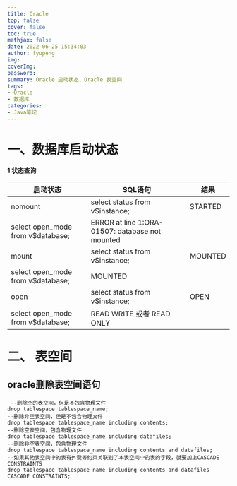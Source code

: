 ```yaml
---
title: Oracle
top: false
cover: false
toc: true
mathjax: false
date: 2022-06-25 15:34:03
author: fyupeng
img:
coverImg:
password:
summary: Oracle 启动状态、Oracle 表空间
tags:
- Oracle
- 数据库
categories:
- Java笔记
---
```


# 一、数据库启动状态

**1 状态查询**

| **启动状态**                      | **SQL语句**                                     | **结果** |
| --------------------------------- | ----------------------------------------------- | -------- |
| nomount                           | select status from v$instance;                  | STARTED  |
| select open_mode from v$database; | ERROR at line 1:ORA-01507: database not mounted |          |
| mount                             | select status from v$instance;                  | MOUNTED  |
| select open_mode from v$database; | MOUNTED                                         |          |
| open                              | select status from v$instance;                  | OPEN     |
| select open_mode from v$database; | READ WRITE 或者 READ ONLY                       |          |

# 二、 表空间

## oracle删除表空间语句

```
 --删除空的表空间，但是不包含物理文件
drop tablespace tablespace_name;
--删除非空表空间，但是不包含物理文件
drop tablespace tablespace_name including contents;
--删除空表空间，包含物理文件
drop tablespace tablespace_name including datafiles;
--删除非空表空间，包含物理文件
drop tablespace tablespace_name including contents and datafiles;
--如果其他表空间中的表有外键等约束关联到了本表空间中的表的字段，就要加上CASCADE CONSTRAINTS
drop tablespace tablespace_name including contents and datafiles CASCADE CONSTRAINTS; 
```
